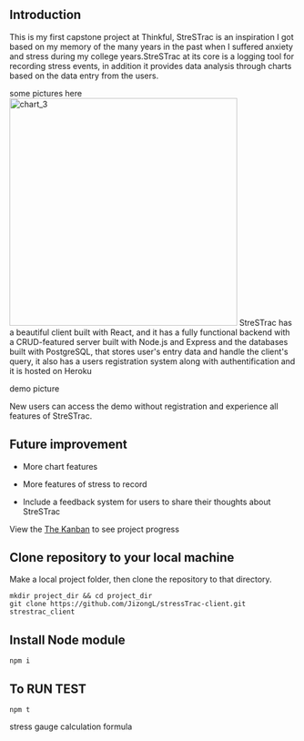 ## Introduction
This is my first capstone project at Thinkful, StreSTrac is an inspiration I got based on my memory of the many years in the past when I suffered anxiety and stress during my college years.StreSTrac at its core is a logging tool for recording
stress events, in addition it provides data analysis through charts based on the data entry from the users. 

some pictures here 
<img src='/src/assets/images' alt='chart_3' width='400px'/>
StreSTrac has a beautiful client built with React, and it has a fully functional backend with a CRUD-featured server built with Node.js and Express and the databases built with PostgreSQL, that stores user's entry data and handle the client's query, it also has a users registration system along with authentification and it is hosted on Heroku


demo picture 

New users can access the demo without registration and experience all features of StreSTrac. 

## Future improvement 
* More chart features

* More features of stress to record

* Include a feedback system for users to share their thoughts about StreSTrac





View the [The Kanban](https://github.com/JizongL/capstone-1-ideas/projects/3) to see project progress



## Clone repository to your local machine 

Make a local project folder, then clone the repository to that directory. 

```
mkdir project_dir && cd project_dir
git clone https://github.com/JizongL/stressTrac-client.git strestrac_client

```

## Install Node module

```
npm i

```

## To RUN TEST

```
npm t
```


stress gauge calculation formula 

<!-- \left(\sqrt{x}\right)^2 = x -->